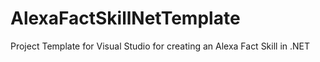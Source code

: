 # AlexaFactSkillNetTemplate
Project Template for Visual Studio for creating an Alexa Fact Skill in .NET

